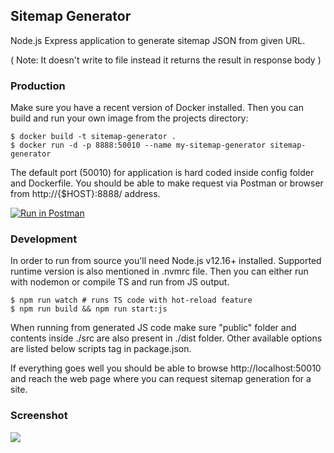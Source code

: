 ## Sitemap Generator

Node.js Express application to generate sitemap JSON from given URL.

( Note: It doesn't write to file instead it returns the result in response body )

### Production

Make sure you have a recent version of Docker installed. Then you can build and run your own image from the projects directory:

```
$ docker build -t sitemap-generator .
$ docker run -d -p 8888:50010 --name my-sitemap-generator sitemap-generator
```

The default port (50010) for application is hard coded inside config folder and Dockerfile.
You should be able to make request via Postman or browser from http://{$HOST}:8888/ address.

[![Run in Postman](https://run.pstmn.io/button.svg)](https://app.getpostman.com/run-collection/093b3be58b644f19b8a4)

### Development

In order to run from source you'll need Node.js v12.16+ installed. Supported runtime version is also mentioned in .nvmrc file.
Then you can either run with nodemon or compile TS and run from JS output.

```
$ npm run watch # runs TS code with hot-reload feature
$ npm run build && npm run start:js
```

When running from generated JS code make sure "public" folder and contents inside ./src are also present in ./dist folder.
Other available options are listed below scripts tag in package.json.

If everything goes well you should be able to browse http://localhost:50010 and reach the web page where you can request sitemap generation for a site.

### Screenshot

<p align="left" style="width:600px">
  <img src="https://raw.githubusercontent.com/wiki/garenyondem/sitemap-generator/result_screenshot.png">
</p>
